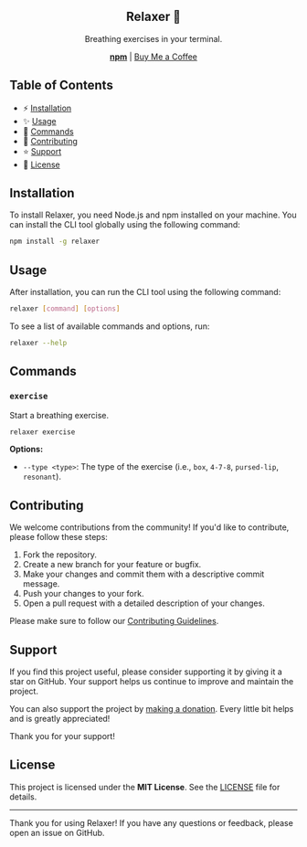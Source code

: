<div align="center">
  <h2>Relaxer 🎈</h2>
  <p>Breathing exercises in your terminal.</p>
  <a href="https://npmjs.com/package/relaxer"><strong>npm</strong></a> | <a href="https://buymeacoffee.com/remvze">Buy Me a Coffee</a>
</div>

## Table of Contents

- ⚡ [Installation](#installation)
- ✨ [Usage](#usage)
- 🔮 [Commands](#commands)
- 🤝 [Contributing](#contributing)
- ⭐ [Support](#support)
- 📜 [License](#license)

## Installation

To install Relaxer, you need Node.js and npm installed on your machine. You can install the CLI tool globally using the following command:

```bash
npm install -g relaxer
```

## Usage

After installation, you can run the CLI tool using the following command:

```bash
relaxer [command] [options]
```

To see a list of available commands and options, run:

```bash
relaxer --help
```

## Commands

### `exercise`

Start a breathing exercise.

```bash
relaxer exercise
```

**Options:**

- `--type <type>`: The type of the exercise (i.e., `box`, `4-7-8`, `pursed-lip`, `resonant`).

## Contributing

We welcome contributions from the community! If you'd like to contribute, please follow these steps:

1. Fork the repository.
2. Create a new branch for your feature or bugfix.
3. Make your changes and commit them with a descriptive commit message.
4. Push your changes to your fork.
5. Open a pull request with a detailed description of your changes.

Please make sure to follow our [Contributing Guidelines](CONTRIBUTING.md).

## Support

If you find this project useful, please consider supporting it by giving it a star on GitHub. Your support helps us continue to improve and maintain the project.

You can also support the project by [making a donation](https://buymeacoffee.com/remvze). Every little bit helps and is greatly appreciated!

Thank you for your support!

## License

This project is licensed under the **MIT License**. See the [LICENSE](LICENSE) file for details.

---

Thank you for using Relaxer! If you have any questions or feedback, please open an issue on GitHub.
